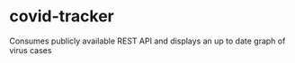 # covid-tracker
Consumes publicly available REST API and displays an up to date graph of virus cases
